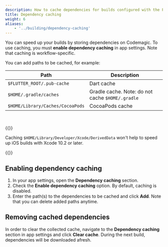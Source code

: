 ```yaml
---
description: How to cache dependencies for builds configured with the Flutter workflow editor
title: Dependency caching
weight: 6
aliases: 
    - '../building/dependency-caching'
---
```


You can speed up your builds by storing dependencies on Codemagic. To use caching, you must **enable dependency caching** in app settings. Note that caching is workflow-specific.


You can add paths to be cached, for example:

| **Path**                                    | **Description**                                  |
| ------------------------------------------- | ------------------------------------------------ |
| `$FLUTTER_ROOT/.pub-cache`                  | Dart cache                                       |
| `$HOME/.gradle/caches`                      | Gradle cache. Note: do not cache `$HOME/.gradle` |
| `$HOME/Library/Caches/CocoaPods`            | CocoaPods cache                                  |

&nbsp;

{{<notebox>}}

Caching `$HOME/Library/Developer/Xcode/DerivedData` won't help to speed up iOS builds with Xcode 10.2 or later.

{{</notebox>}}

## Enabling dependency caching

1. In your app settings, open the **Dependency caching** section.
2. Check the **Enable dependency caching** option. By default, caching is disabled.
3. Enter the path(s) to the dependencies to be cached and click **Add**. Note that you can delete added paths anytime.

## Removing cached dependencies

In order to clear the collected cache, navigate to the **Dependency caching** section in app settings and click **Clear cache**. During the next build, dependencies will be downloaded afresh.
